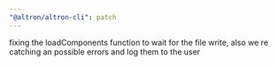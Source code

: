 ```yaml
---
"@altron/altron-cli": patch
---
```


fixing the loadComponents function to wait for the file write, also we re catching an possible errors and log them to the user
